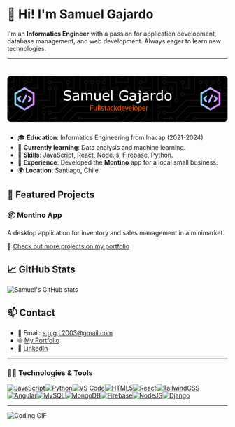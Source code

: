 # 👋 Hi! I'm Samuel Gajardo

I'm an **Informatics Engineer** with a passion for application development, database management, and web development. Always eager to learn new technologies.

---

# ![Samuel Gajardo Banner](github-header-image.png)

- 🎓 **Education**: Informatics Engineering from Inacap (2021-2024)
- 🌱 **Currently learning**: Data analysis and machine learning.
- 🔧 **Skills**: JavaScript, React, Node.js, Firebase, Python.
- 💼 **Experience**: Developed the **Montino** app for a local small business.
- 🌍 **Location**: Santiago, Chile

## 🚀 Featured Projects

### 📦 **Montino App**
A desktop application for inventory and sales management in a minimarket.

🔗 [Check out more projects on my portfolio](https://portafoliosamuel.netlify.app/)

## 📈 GitHub Stats

![Samuel's GitHub stats](https://github-readme-stats.vercel.app/api?username=skantos&show_icons=true&theme=radical)

## 📫 Contact
- 📧 Email: s.g.g.j.2003@gmail.com
- 🌐 [My Portfolio](https://portafoliosamuel.netlify.app/)
- 💼 [LinkedIn](https://www.linkedin.com/in/samuel-gajardos/)

---

### 🧑‍💻 Technologies & Tools


<p align="left">
<a href="https://developer.mozilla.org/en-US/docs/Web/JavaScript" target="_blank" rel="noreferrer"><img src="https://raw.githubusercontent.com/danielcranney/readme-generator/main/public/icons/skills/javascript-colored.svg" width="36" height="36" alt="JavaScript" /></a><a href="https://www.python.org/" target="_blank" rel="noreferrer"><img src="https://raw.githubusercontent.com/danielcranney/readme-generator/main/public/icons/skills/python-colored.svg" width="36" height="36" alt="Python" /></a><a href="https://code.visualstudio.com/" target="_blank" rel="noreferrer"><img src="https://raw.githubusercontent.com/danielcranney/readme-generator/main/public/icons/skills/visualstudiocode.svg" width="36" height="36" alt="VS Code" /></a><a href="https://developer.mozilla.org/en-US/docs/Glossary/HTML5" target="_blank" rel="noreferrer"><img src="https://raw.githubusercontent.com/danielcranney/readme-generator/main/public/icons/skills/html5-colored.svg" width="36" height="36" alt="HTML5" /></a><a href="https://reactjs.org/" target="_blank" rel="noreferrer"><img src="https://raw.githubusercontent.com/danielcranney/readme-generator/main/public/icons/skills/react-colored.svg" width="36" height="36" alt="React" /></a><a href="https://tailwindcss.com/" target="_blank" rel="noreferrer"><img src="https://raw.githubusercontent.com/danielcranney/readme-generator/main/public/icons/skills/tailwindcss-colored.svg" width="36" height="36" alt="TailwindCSS" /></a><a href="https://angular.io/" target="_blank" rel="noreferrer"><img src="https://raw.githubusercontent.com/danielcranney/readme-generator/main/public/icons/skills/angularjs-colored.svg" width="36" height="36" alt="Angular" /></a><a href="https://www.mysql.com/" target="_blank" rel="noreferrer"><img src="https://raw.githubusercontent.com/danielcranney/readme-generator/main/public/icons/skills/mysql-colored.svg" width="36" height="36" alt="MySQL" /></a><a href="https://www.mongodb.com/" target="_blank" rel="noreferrer"><img src="https://raw.githubusercontent.com/danielcranney/readme-generator/main/public/icons/skills/mongodb-colored.svg" width="36" height="36" alt="MongoDB" /></a><a href="https://firebase.google.com/" target="_blank" rel="noreferrer"><img src="https://raw.githubusercontent.com/danielcranney/readme-generator/main/public/icons/skills/firebase-colored.svg" width="36" height="36" alt="Firebase" /></a><a href="https://nodejs.org/en/" target="_blank" rel="noreferrer"><img src="https://raw.githubusercontent.com/danielcranney/readme-generator/main/public/icons/skills/nodejs-colored.svg" width="36" height="36" alt="NodeJS" /></a><a href="https://www.djangoproject.com/" target="_blank" rel="noreferrer"><img src="https://raw.githubusercontent.com/danielcranney/readme-generator/main/public/icons/skills/django-colored.svg" width="36" height="36" alt="Django" /></a>
</p>

---

![Coding GIF](https://media.giphy.com/media/L8K62iTDkzGX6/giphy.gif)
